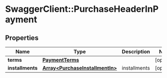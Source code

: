 # SwaggerClient::PurchaseHeaderInPayment

## Properties
Name | Type | Description | Notes
------------ | ------------- | ------------- | -------------
**terms** | [**PaymentTerms**](PaymentTerms.md) |  | [optional] 
**installments** | [**Array&lt;PurchaseInstallmentIn&gt;**](PurchaseInstallmentIn.md) | installments | [optional] 


